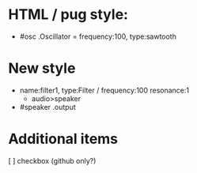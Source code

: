 # HTML / pug style:
- #osc .Oscillator = frequency:100, type:sawtooth

# New style
- name:filter1, type:Filter / frequency:100 resonance:1
  - audio>speaker
- #speaker .output

# Additional items
[ ] checkbox (github only?)